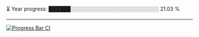 
⏳ Year progress: ██████░░░░░░░░░░░░░░░░░░░░░░░░ 21.03 %

---

[![Progress Bar CI](https://github.com/thatoranzhevyy/thatoranzhevyy/actions/workflows/node.js.yml/badge.svg)](https://github.com/thatoranzhevyy/thatoranzhevyy/actions/workflows/node.js.yml)


